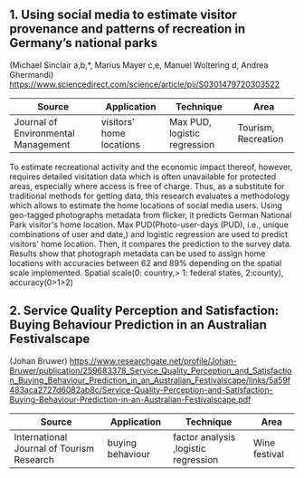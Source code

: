 ## 1. Using social media to estimate visitor provenance and patterns of recreation in Germany’s national parks
(Michael Sinclair a,b,*, Marius Mayer c,e, Manuel Woltering d, Andrea Ghermandi)
https://www.sciencedirect.com/science/article/pii/S0301479720303522

|Source|Application|Technique|Area|
|---|---|---|---|
|Journal of Environmental Management|visitors’ home locations|Max PUD, logistic regression|Tourism, Recreation|

To estimate recreational activity and the economic impact thereof, however, requires detailed visitation data which is often unavailable for protected areas, especially where access is free of charge.
Thus, as a substitute for traditional methods for getting data, this research evaluates a methodology which allows to estimate the home locations of social media users.
Using geo-tagged photographs metadata from flicker, it predicts German National Park visitor's home location.
Max PUD(Photo-user-days (PUD), i.e., unique combinations of user
and date,) and logistic regression are used to predict visitors' home location.
Then, it compares the prediction to the survey data.
Results show that photograph metadata can be used to assign home locations with accuracies between 62 and 89% depending on the spatial scale implemented.
Spatial scale(0: country,> 1: federal states, 2:county), accuracy(0>1>2)

## 2. Service Quality Perception and Satisfaction: Buying Behaviour Prediction in an Australian Festivalscape
(Johan Bruwer)
https://www.researchgate.net/profile/Johan-Bruwer/publication/259683378_Service_Quality_Perception_and_Satisfaction_Buying_Behaviour_Prediction_in_an_Australian_Festivalscape/links/5a59f483aca2727d6082ab8c/Service-Quality-Perception-and-Satisfaction-Buying-Behaviour-Prediction-in-an-Australian-Festivalscape.pdf

|Source|Application|Technique|Area|
|---|---|---|---|
|International Journal of Tourism Research|buying behaviour|factor analysis ,logistic regression|Wine festival|





